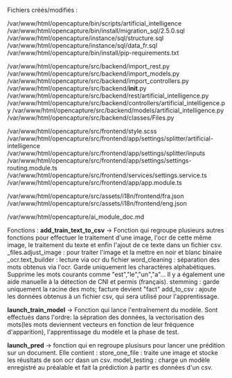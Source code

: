Fichiers créés/modifiés : 

/var/www/html/opencapture/bin/scripts/artificial_intelligence
/var/www/html/opencapture/bin/install/migration_sql/2.5.0.sql
/var/www/html/opencapture/instance/sql/structure.sql
/var/www/html/opencapture/instance/sql/data_fr.sql
/var/www/html/opencapture/bin/install/pip-requirements.txt

/var/www/html/opencapture/src/backend/import_rest.py
/var/www/html/opencapture/src/backend/import_models.py
/var/www/html/opencapture/src/backend/import_controllers.py
/var/www/html/opencapture/src/backend/__init__.py
/var/www/html/opencapture/src/backend/rest/artificial_intelligence.py
/var/www/html/opencapture/src/backend/controllers/artificial_intelligence.py
/var/www/html/opencapture/src/backend/models/artificial_intelligence.py
/var/www/html/opencapture/src/backend/classes/Files.py

/var/www/html/opencapture/src/frontend/style.scss
/var/www/html/opencapture/src/frontend/app/settings/splitter/artificial-intelligence
/var/www/html/opencapture/src/frontend/app/settings/splitter/inputs
/var/www/html/opencapture/src/frontend/app/settings/settings-routing.module.ts
/var/www/html/opencapture/src/frontend/services/settings.service.ts
/var/www/html/opencapture/src/frontend/app/app.module.ts

/var/www/html/opencapture/src/assets/i18n/frontend/fra.json
/var/www/html/opencapture/src/assets/i18n/frontend/eng.json

/var/www/html/opencapture/ai_module_doc.md

Fonctions :
**add_train_text_to_csv** -> Fonction qui regroupe plusieurs autres fonctions pour effectuer le traitement d'une image, l'ocr de cette même image, le traitement du texte et enfin l'ajout de ce texte dans un fichier csv.
_files.adjust_image : pour traiter l'image et la mettre en noir et blanc binaire
_ocr.text_builder : lecture via ocr du fichier
word_cleaning : séparation des mots obtenus via l'ocr. Garde uniquement les charactères alphabétiques. Supprime les mots courants comme "est","le","un","a"... Il y a également une aide manuelle à la détection de CNI et permis (français).
stemming : garde uniquement la racine des mots; facture devient "fact"
add_to_csv : ajoute les données obtenus à un fichier csv, qui sera utilisé pour l'apprentissage.

**launch_train_model** -> Fonction qui lance l'entraînement du modèle. Sont effectués dans l'ordre:
la sépration des données, la vectorisation des mots(les mots deviennent vecteurs en fonction de leur fréquence d'apparition), l'apprentissage du modèle et la phase de test.

**launch_pred** -> fonction qui en regroupe plusisurs pour lancer une prédition sur un document. Elle contient :
store_one_file : traite une image et stocke les réusltats de son ocr dasn un csv.
model_testing : charge un modèle enregistré au préalable et fait la prédiction à partir es données d'un csv.
